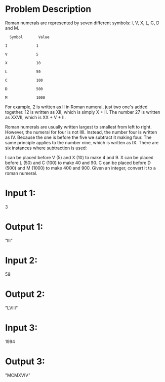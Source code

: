 # Problem Description

Roman numerals are represented by seven different symbols: I, V, X, L, C, D and M.   

      Symbol       Value
      
    I             1
    
    V             5
    
    X             10
    
    L             50
   
    C             100
    
    D             500
    
    M             1000

For example, 2 is written as II in Roman numeral, just two one's added together. 12 is written as XII, which is simply X + II. The number 27 is written as XXVII, which is XX + V + II.

Roman numerals are usually written largest to smallest from left to right. However, the numeral for four is not IIII. Instead, the number four is written as IV. Because the one is before the five we subtract it making four. The same principle applies to the number nine, which is written as IX. There are six instances where subtraction is used:

I can be placed before V (5) and X (10) to make 4 and 9. 
X can be placed before L (50) and C (100) to make 40 and 90. 
C can be placed before D (500) and M (1000) to make 400 and 900.
Given an integer, convert it to a roman numeral.

# Input 1: 
  3
# Output 1: 
  "III"

# Input 2: 
  58
# Output 2: 
  "LVIII"

# Input 3: 
  1994
# Output 3: 
  "MCMXVIV"
